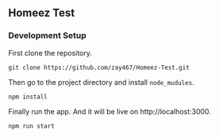 ## Homeez Test

### Development Setup

First clone the repository.

```shell
git clone https://github.com/zay467/Homeez-Test.git
```

Then go to the project directory and install `node_mudules`. 

```shell
npm install
```

Finally run the app. And it will be live on http://localhost:3000.

```shell
npm run start
```

